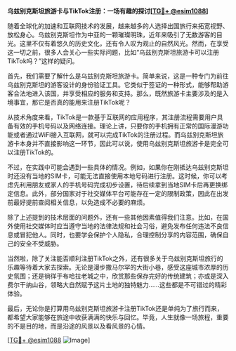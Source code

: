 **乌兹别克斯坦旅游卡与TikTok注册：一场有趣的探讨[[TG💪+ @esim1088](https://t.me/s/esim1088)]**

随着全球化的加速和互联网技术的发展，越来越多的人选择出国旅行来拓宽视野、放松身心。乌兹别克斯坦作为中亚的一颗璀璨明珠，近年来吸引了无数游客的目光。这里不仅有着悠久的历史文化，还有令人叹为观止的自然风光。然而，在享受这一切之前，很多人会关心一些实际问题，比如“乌兹别克斯坦旅游卡可以注册TikTok吗？”这样的疑问。

首先，我们需要了解什么是乌兹别克斯坦旅游卡。简单来说，这是一种专门为前往乌兹别克斯坦的游客设计的身份验证工具。它类似于签证的一种形式，能够帮助游客合法地进入该国，并享受相应的服务和支持。那么，既然旅游卡主要涉及的是入境事宜，那它是否真的能用来注册TikTok呢？

从技术角度来看，TikTok是一款基于互联网的应用程序，其注册流程需要用户具备有效的手机号码以及网络连接。理论上讲，只要你的手机拥有正常的国际漫游功能或者通过WiFi接入互联网，就可以完成TikTok的注册过程。而乌兹别克斯坦旅游卡本身并不直接影响这一环节，因此可以说，使用乌兹别克斯坦旅游卡是完全可以注册TikTok的。

不过，在实践中可能会遇到一些具体的情况。例如，如果你在刚抵达乌兹别克斯坦时还没有当地的SIM卡，可能无法直接使用本地号码进行注册。这时候，你可以考虑先利用朋友或家人的手机号码完成初步设置，待后续拿到当地SIM卡后再更换绑定信息。此外，部分国家对于社交媒体平台可能存在一定的限制政策，因此在出发前最好提前查阅相关信息，以免造成不必要的麻烦。

除了上述提到的技术层面的问题外，还有一些其他因素值得我们注意。比如，在国外使用社交媒体时应当遵守当地的法律法规和社会习俗，避免发布任何违法不良信息或冒犯他人。同时，也要学会保护个人隐私，合理控制分享的内容范围，确保自己的安全不受威胁。

当然啦，除了关注能否顺利注册TikTok之外，还有很多关于乌兹别克斯坦旅行的乐趣等待着大家去探索。无论是漫步撒马尔罕的大街小巷，感受这座城市浓厚的历史氛围；还是徜徉于布哈拉老城之中，欣赏那些保存完好的传统建筑；亦或是深入费尔干纳山谷，领略大自然赋予这片土地的独特魅力……这些都是不可错过的精彩体验。

最后，无论你是打算用乌兹别克斯坦旅游卡注册TikTok还是单纯为了旅行而来，都希望大家能够在旅途中收获满满的快乐与回忆。毕竟，人生就像一场旅程，重要的不是目的地，而是沿途的风景以及看风景的心情。

[[TG💪+ @esim1088](https://t.me/s/esim1088) ![Image](https://i.postimg.cc/4NQfJmqS/Snipaste-2025-05-13-00-14-12.png)]